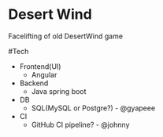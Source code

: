 # Desert Wind
Facelifting of old DesertWind game

#Tech
- Frontend(UI)
  - Angular
- Backend 
  - Java spring boot
- DB
  - SQL(MySQL or Postgre?) - @gyapeee
- CI
  - GitHub CI pipeline? - @johnny


